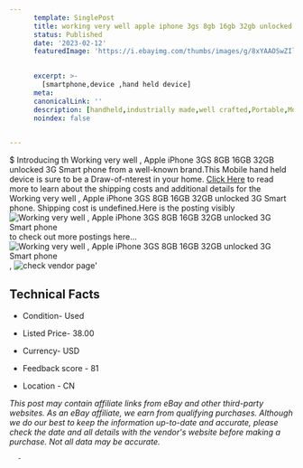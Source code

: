 ```yaml
---
      template: SinglePost
      title: working very well apple iphone 3gs 8gb 16gb 32gb unlocked 3g smart phone
      status: Published
      date: '2023-02-12'
      featuredImage: 'https://i.ebayimg.com/thumbs/images/g/8xYAAOSwZIlj22Ce/s-l225.jpg'
       

      excerpt: >-
        [smartphone,device ,hand held device]
      meta:
      canonicalLink: ''
      description: [handheld,industrially made,well crafted,Portable,Mobile,Compact,Convenient,Lightweight,Maneuverable,Man-portable,Miniature,Carriable,Hand-held,Light,Holdable,Transportable,Mobile device,Pocket-sized,On-the-go,Wireless,Cordless,Compact size,Convenient size, smartphone,device ,hand held device]
      noindex: false
      

---
```

$
      Introducing th Working very well ,  Apple iPhone 3GS 8GB 16GB 32GB unlocked 3G Smart phone from a well-known brand.This Mobile hand held device is sure to be a Draw-of-nterest in your home. [Click Here](https://www.ebay.com/itm/385388227580?hash=item59baedabfc%3Ag%3A8xYAAOSwZIlj22Ce&mkevt=1&mkcid=1&mkrid=711-53200-19255-0&campid=%253CePNCampaignId%253E&customid=%253CreferenceId%253E&toolid=10049) to read more to learn about the shipping costs and additional details for the Working very well ,  Apple iPhone 3GS 8GB 16GB 32GB unlocked 3G Smart phone. Shipping cost is undefined.Here is the posting visibly ![Working very well ,  Apple iPhone 3GS 8GB 16GB 32GB unlocked 3G Smart phone](https://i.ebayimg.com/thumbs/images/g/8xYAAOSwZIlj22Ce/s-l225.jpg) to check out more postings here... ![Working very well ,  Apple iPhone 3GS 8GB 16GB 32GB unlocked 3G Smart phone](https://i.ebayimg.com/images/g/8xYAAOSwZIlj22Ce/s-l1600.jpg), ![check vendor page](https://origin-galleryplus.ebayimg.com/ws/web/385388227580_2_0_1/225x225.jpg,https://origin-galleryplus.ebayimg.com/ws/web/385388227580_3_0_1/225x225.jpg,https://origin-galleryplus.ebayimg.com/ws/web/385388227580_4_0_1/225x225.jpg,https://origin-galleryplus.ebayimg.com/ws/web/385388227580_5_0_1/225x225.jpg,https://origin-galleryplus.ebayimg.com/ws/web/385388227580_6_0_1/225x225.jpg,https://origin-galleryplus.ebayimg.com/ws/web/385388227580_7_0_1/225x225.jpg,https://origin-galleryplus.ebayimg.com/ws/web/385388227580_8_0_1/225x225.jpg,https://origin-galleryplus.ebayimg.com/ws/web/385388227580_9_0_1/225x225.jpg,https://origin-galleryplus.ebayimg.com/ws/web/385388227580_10_0_1/225x225.jpg,https://origin-galleryplus.ebayimg.com/ws/web/385388227580_11_0_1/225x225.jpg,https://origin-galleryplus.ebayimg.com/ws/web/385388227580_12_0_1/225x225.jpg)'

      

 ## Technical Facts 



     
      

 - Condition- Used 


      

 - Listed Price- 38.00 


      

 - Currency- USD 


      

 - Feedback score - 81 


      

 - Location - CN 


      
      

 *_This post may contain affiliate links from eBay and other third-party websites. As an eBay affiliate, we earn from qualifying purchases. Although we do our best to keep the information up-to-date and accurate, please check the date and all details with the vendor's website before making a purchase. Not all data may be accurate._*




      -
